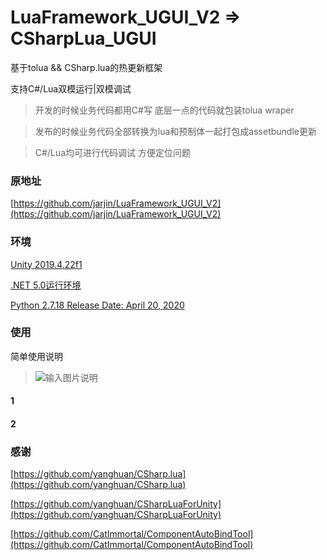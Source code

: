 # LuaFramework_UGUI_V2 => CSharpLua_UGUI
基于tolua && CSharp.lua的热更新框架

支持C#/Lua双模运行|双模调试
> 开发的时候业务代码都用C#写 底层一点的代码就包装tolua wraper

> 发布的时候业务代码全部转换为lua和预制体一起打包成assetbundle更新

> C#/Lua均可进行代码调试 方便定位问题

### 原地址
[https://github.com/jarjin/LuaFramework_UGUI_V2](https://github.com/jarjin/LuaFramework_UGUI_V2)

### 环境
[Unity 2019.4.22f1](https://unity.cn/releases/lts/2019)

[.NET 5.0运行环境](https://dotnet.microsoft.com/download/dotnet/5.0)

[Python 2.7.18 Release Date: April 20, 2020](https://www.python.org/downloads/release/python-2718/)

### 使用
简单使用说明

> ![输入图片说明](https://images.gitee.com/uploads/images/2021/1027/161055_896d9f53_1067731.png "QQ截图20211027160557.png")

#### 1

#### 2

### 感谢
[https://github.com/yanghuan/CSharp.lua](https://github.com/yanghuan/CSharp.lua)

[https://github.com/yanghuan/CSharpLuaForUnity](https://github.com/yanghuan/CSharpLuaForUnity)

[https://github.com/CatImmortal/ComponentAutoBindTool](https://github.com/CatImmortal/ComponentAutoBindTool)